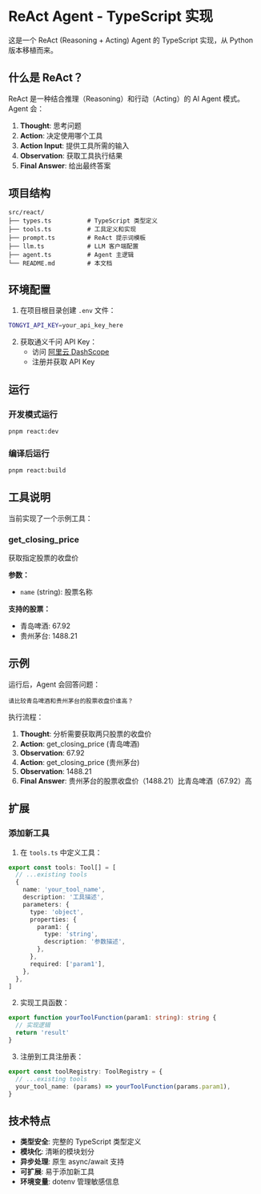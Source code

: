 # ReAct Agent - TypeScript 实现

这是一个 ReAct (Reasoning + Acting) Agent 的 TypeScript 实现，从 Python 版本移植而来。

## 什么是 ReAct？

ReAct 是一种结合推理（Reasoning）和行动（Acting）的 AI Agent 模式。Agent 会：

1. **Thought**: 思考问题
2. **Action**: 决定使用哪个工具
3. **Action Input**: 提供工具所需的输入
4. **Observation**: 获取工具执行结果
5. **Final Answer**: 给出最终答案

## 项目结构

```
src/react/
├── types.ts          # TypeScript 类型定义
├── tools.ts          # 工具定义和实现
├── prompt.ts         # ReAct 提示词模板
├── llm.ts            # LLM 客户端配置
├── agent.ts          # Agent 主逻辑
└── README.md         # 本文档
```

## 环境配置

1. 在项目根目录创建 `.env` 文件：

```bash
TONGYI_API_KEY=your_api_key_here
```

2. 获取通义千问 API Key：
   - 访问 [阿里云 DashScope](https://dashscope.aliyun.com/)
   - 注册并获取 API Key

## 运行

### 开发模式运行

```bash
pnpm react:dev
```

### 编译后运行

```bash
pnpm react:build
```

## 工具说明

当前实现了一个示例工具：

### get_closing_price

获取指定股票的收盘价

**参数：**
- `name` (string): 股票名称

**支持的股票：**
- 青岛啤酒: 67.92
- 贵州茅台: 1488.21

## 示例

运行后，Agent 会回答问题：

```
请比较青岛啤酒和贵州茅台的股票收盘价谁高？
```

执行流程：

1. **Thought**: 分析需要获取两只股票的收盘价
2. **Action**: get_closing_price (青岛啤酒)
3. **Observation**: 67.92
4. **Action**: get_closing_price (贵州茅台)
5. **Observation**: 1488.21
6. **Final Answer**: 贵州茅台的股票收盘价（1488.21）比青岛啤酒（67.92）高

## 扩展

### 添加新工具

1. 在 `tools.ts` 中定义工具：

```typescript
export const tools: Tool[] = [
  // ...existing tools
  {
    name: 'your_tool_name',
    description: '工具描述',
    parameters: {
      type: 'object',
      properties: {
        param1: {
          type: 'string',
          description: '参数描述',
        },
      },
      required: ['param1'],
    },
  },
]
```

2. 实现工具函数：

```typescript
export function yourToolFunction(param1: string): string {
  // 实现逻辑
  return 'result'
}
```

3. 注册到工具注册表：

```typescript
export const toolRegistry: ToolRegistry = {
  // ...existing tools
  your_tool_name: (params) => yourToolFunction(params.param1),
}
```

## 技术特点

- **类型安全**: 完整的 TypeScript 类型定义
- **模块化**: 清晰的模块划分
- **异步处理**: 原生 async/await 支持
- **可扩展**: 易于添加新工具
- **环境变量**: dotenv 管理敏感信息

